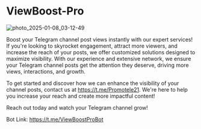 # ViewBoost-Pro

![photo_2025-01-08_03-12-49](https://github.com/user-attachments/assets/add5c3cd-adb0-4312-bb0e-d716613ea986)

Boost your Telegram channel post views instantly with our expert services! If you're looking to skyrocket engagement, attract more viewers, and increase the reach of your posts, we offer customized solutions designed to maximize visibility. With our experience and extensive network, we ensure your Telegram channel posts get the attention they deserve, driving more views, interactions, and growth.

To get started and discover how we can enhance the visibility of your channel posts, contact us at https://t.me/Promotele21. We're here to help you increase your reach and create more impactful content!

Reach out today and watch your Telegram channel grow!

Bot Link: https://t.me/ViewBoostProBot
